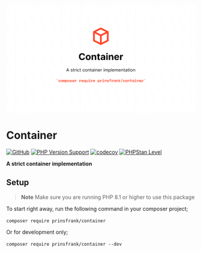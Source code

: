 <picture>
    <source srcset="https://github.com/PrinsFrank/container/raw/main/docs/images/banner_dark.png" media="(prefers-color-scheme: dark)">
    <img src="https://github.com/PrinsFrank/container/raw/main/docs/images/banner_light.png" alt="Banner">
</picture>

# Container

[![GitHub](https://img.shields.io/github/license/prinsfrank/container)](https://github.com/PrinsFrank/container/blob/main/LICENSE)
[![PHP Version Support](https://img.shields.io/packagist/php-v/prinsfrank/container)](https://github.com/PrinsFrank/container/blob/main/composer.json)
[![codecov](https://codecov.io/gh/PrinsFrank/container/branch/main/graph/badge.svg?token=9O3VB563MU)](https://codecov.io/gh/PrinsFrank/container)
[![PHPStan Level](https://img.shields.io/badge/PHPStan-level%209-brightgreen.svg?style=flat)](https://github.com/PrinsFrank/container/blob/main/phpstan.neon)

**A strict container implementation**

## Setup

> **Note**
> Make sure you are running PHP 8.1 or higher to use this package

To start right away, run the following command in your composer project;

```composer require prinsfrank/container```

Or for development only;

```composer require prinsfrank/container --dev```
